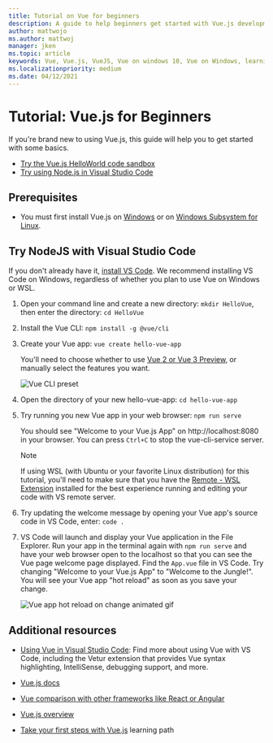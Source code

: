 ```yaml
---
title: Tutorial on Vue for beginners
description: A guide to help beginners get started with Vue.js development on Windows.
author: mattwojo 
ms.author: mattwoj 
manager: jken
ms.topic: article
keywords: Vue, Vue.js, VueJS, Vue on windows 10, Vue on Windows, learning vue, vue with windows, vue on windows for beginners, develop with vue on windows
ms.localizationpriority: medium
ms.date: 04/12/2021
---
```


# Tutorial: Vue.js for Beginners

If you're brand new to using Vue.js, this guide will help you to get started with some basics.

- [Try the Vue.js HelloWorld code sandbox](https://codesandbox.io/s/github/vuejs/vuejs.org/tree/master/src/v2/examples/vue-20-hello-world)
- [Try using Node.js in Visual Studio Code](#try-nodejs-with-visual-studio-code)

## Prerequisites

- You must first install Vue.js on [Windows](./vue-on-windows.md) or on [Windows Subsystem for Linux](./vue-on-wsl.md).

## Try NodeJS with Visual Studio Code

If you don't already have it, [install VS Code](https://code.visualstudio.com/download). We recommend installing VS Code on Windows, regardless of whether you plan to use Vue on Windows or WSL.

1. Open your command line and create a new directory: `mkdir HelloVue`, then enter the directory: `cd HelloVue`

2. Install the Vue CLI: `npm install -g @vue/cli`

3. Create your Vue app: `vue create hello-vue-app`

    You'll need to choose whether to use [Vue 2  or Vue 3 Preview](https://v3.vuejs.org/guide/migration/introduction.html#overview), or manually select the features you want.

    ![Vue CLI preset](../../images/vue-cli-preset.png)

4. Open the directory of your new hello-vue-app: `cd hello-vue-app`

5. Try running you new Vue app in your web browser: `npm run serve`

    You should see "Welcome to your Vue.js App" on http://localhost:8080 in your browser. You can press `Ctrl+C` to stop the vue-cli-service server.

    > [!NOTE]
    > If using WSL (with Ubuntu or your favorite Linux distribution) for this tutorial, you'll need to make sure that you have the [Remote - WSL Extension](https://marketplace.visualstudio.com/items?itemName=ms-vscode-remote.remote-wsl) installed for the best experience running and editing your code with VS remote server.

6. Try updating the welcome message by opening your Vue app's source code in VS Code, enter: `code .`

7. VS Code will launch and display your Vue application in the File Explorer. Run your app in the terminal again with `npm run serve` and have your web browser open to the localhost so that you can see the Vue page welcome page displayed. Find the `App.vue` file in VS Code. Try changing "Welcome to your Vue.js App" to "Welcome to the Jungle!". You will see your Vue app "hot reload" as soon as you save your change.

    ![Vue app hot reload on change animated gif](../../images/vue-app-update.gif)

## Additional resources

- [Using Vue in Visual Studio Code](https://code.visualstudio.com/docs/nodejs/vuejs-tutorial): Find more about using Vue with VS Code, including the Vetur extension that provides Vue syntax highlighting, IntelliSense, debugging support, and more.

- [Vue.js docs](https://vuejs.org/v2/guide/#What-is-Vue-js)

- [Vue comparison with other frameworks like React or Angular](https://vuejs.org/v2/guide/comparison.html)

- [Vue.js overview](./vue-overview.md)

- [Take your first steps with Vue.js](/training/paths/vue-first-steps/) learning path
